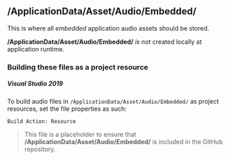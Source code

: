 ﻿## /ApplicationData/Asset/Audio/Embedded/

This is where all *embedded* application audio assets should be stored.

**/ApplicationData/Asset/Audio/Embedded/** *is not* created locally at application runtime.

### Building these files as a project resource
##### Visual Studio 2019
To build audio files in `/ApplicationData/Asset/Audio/Embedded/` as project resources, set the file properties as such:
```
Build Action: Resource
```

> This file is a placeholder to ensure that **/ApplicationData/Asset/Audio/Embedded/** is included in the GitHub repository.